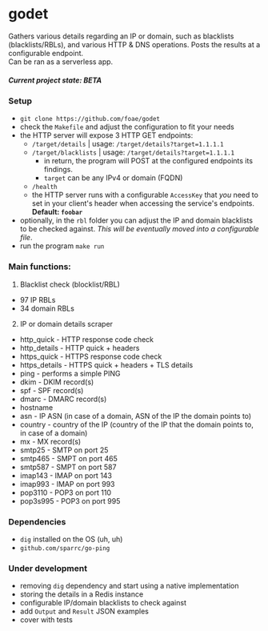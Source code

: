 # godet
Gathers various details regarding an IP or domain, such as blacklists (blacklists/RBLs), and various HTTP & DNS operations. Posts the results at a configurable endpoint.  
Can be ran as a serverless app.

##### Current project state: BETA

### Setup
* `git clone https://github.com/foae/godet`
* check the `Makefile` and adjust the configuration to fit your needs
* the HTTP server will expose 3 HTTP GET endpoints:
  *  `/target/details` | usage: `/target/details?target=1.1.1.1`
  *  `/target/blacklists` | usage: `/target/details?target=1.1.1.1`
      * in return, the program will POST at the configured endpoints its findings.
      * `target` can be any IPv4 or domain (FQDN)
  *  `/health`
  * the HTTP server runs with a configurable `AccessKey` that _you_ need to set in your client's header when accessing the service's endpoints. **Default: `foobar`**
* optionally, in the `rbl` folder you can adjust the IP and domain blacklists to be checked against. _This will be eventually moved into a configurable file_.
* run the program `make run`

### Main functions:
1. Blacklist check (blocklist/RBL)  
* 97 IP RBLs
* 34 domain RBLs
2. IP or domain details scraper
* http_quick - HTTP response code check
* http_details - HTTP quick + headers
* https_quick - HTTPS response code check
* https_details - HTTPS quick + headers + TLS details
* ping - performs a simple PING
* dkim - DKIM record(s)
* spf - SPF record(s)
* dmarc - DMARC record(s)
* hostname 
* asn - IP ASN (in case of a domain, ASN of the IP the domain points to) 
* country - country of the IP (country of the IP that the domain points to, in case of a domain)
* mx - MX record(s)
* smtp25 - SMTP on port 25
* smtp465 - SMPT on port 465
* smtp587 - SMPT on port 587
* imap143 - IMAP on port 143
* imap993 - IMAP on port 993
* pop3110 - POP3 on port 110
* pop3s995 - POP3 on port 995

### Dependencies
* `dig` installed on the OS (uh, uh)
* `github.com/sparrc/go-ping`

### Under development
* removing `dig` dependency and start using a native implementation
* storing the details in a Redis instance
* configurable IP/domain blacklists to check against
* add `Output` and `Result` JSON examples
* cover with tests